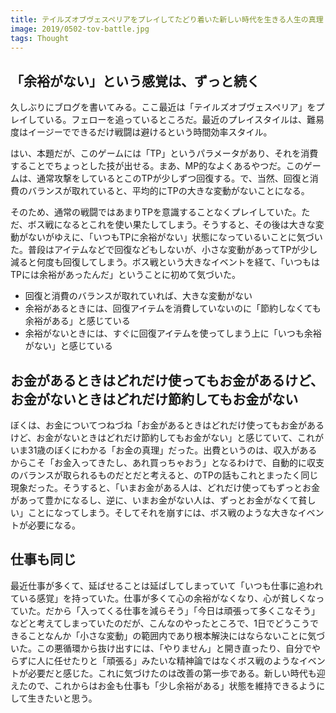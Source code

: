 ```yaml
---
title: テイルズオブヴェスペリアをプレイしてたどり着いた新しい時代を生きる人生の真理
image: 2019/0502-tov-battle.jpg
tags: Thought
---
```


## 「余裕がない」という感覚は、ずっと続く

久しぶりにブログを書いてみる。ここ最近は「テイルズオブヴェスペリア」をプレイしている。フェローを追っているところだ。最近のプレイスタイルは、難易度はイージーでできるだけ戦闘は避けるという時間効率スタイル。

はい、本題だが、このゲームには「TP」というパラメータがあり、それを消費することでちょっとした技が出せる。まあ、MP的なよくあるやつだ。このゲームは、通常攻撃をしているとこのTPが少しずつ回復する。で、当然、回復と消費のバランスが取れていると、平均的にTPの大きな変動がないことになる。

そのため、通常の戦闘ではあまりTPを意識することなくプレイしていた。ただ、ボス戦になるとこれを使い果たしてしまう。そうすると、その後は大きな変動がないがゆえに、「いつもTPに余裕がない」状態になっているいことに気づいた。普段はアイテムなどで回復などもしないが、小さな変動があってTPが少し減ると何度も回復してしまう。ボス戦という大きなイベントを経て、「いつもはTPには余裕があったんだ」ということに初めて気づいた。

- 回復と消費のバランスが取れていれば、大きな変動がない
- 余裕があるときには、回復アイテムを消費していないのに「節約しなくても余裕がある」と感じている
- 余裕がないときには、すぐに回復アイテムを使ってしまう上に「いつも余裕がない」と感じている

## お金があるときはどれだけ使ってもお金があるけど、お金がないときはどれだけ節約してもお金がない

ぼくは、お金についてつねづね「お金があるときはどれだけ使ってもお金があるけど、お金がないときはどれだけ節約してもお金がない」と感じていて、これがいま31歳のぼくにわかる「お金の真理」だった。出費というのは、収入があるからこそ「お金入ってきたし、あれ買っちゃおう」となるわけで、自動的に収支のバランスが取られるものだとだと考えると、のTPの話もこれとまったく同じ現象だった。そうすると、「いまお金がある人は、どれだけ使ってもずっとお金があって豊かになるし、逆に、いまお金がない人は、ずっとお金がなくて貧しい」ことになってしまう。そしてそれを崩すには、ボス戦のような大きなイベントが必要になる。

## 仕事も同じ

最近仕事が多くて、延ばせることは延ばしてしまっていて「いつも仕事に追われている感覚」を持っていた。仕事が多くて心の余裕がなくなり、心が貧しくなっていた。だから「入ってくる仕事を減らそう」「今日は頑張って多くこなそう」などと考えてしまっていたのだが、こんなのやったところで、1日でどうこうできることなんか「小さな変動」の範囲内であり根本解決にはならないことに気づいた。この悪循環から抜け出すには、「やりません」と開き直ったり、自分でやらずに人に任せたりと「頑張る」みたいな精神論ではなくボス戦のようなイベントが必要だと感じた。これに気づけたのは改善の第一歩である。新しい時代も迎えたので、これからはお金も仕事も「少し余裕がある」状態を維持できるようにして生きたいと思う。
